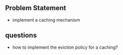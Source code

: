 ## Problem Statement
- implement a caching mechanism


## questions
- how to implement the eviction policy for a caching?